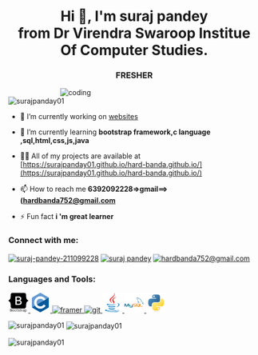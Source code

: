  <h1 align="center">Hi 👋, I'm suraj pandey<br> from
  Dr Virendra Swaroop Institue Of Computer Studies.
 </h1>
<h3 align="center">FRESHER</h3>
<img align="right" alt ="coding" width="400" src="https://encrypted-tbn0.gstatic.com/images?q=tbn:ANd9GcROZCOvlzYDqaS-i-pg17F8d-9mAf6YFe5uWw&usqp=CAU">

<p align="left"> <img src="https://komarev.com/ghpvc/?username=surajpanday01&label=Profile%20views&color=0e75b6&style=flat" alt="surajpanday01" /> </p>

- 🔭 I’m currently working on [websites](https://surajpanday01.github.io/website/)

- 🌱 I’m currently learning **bootstrap framework,c language ,sql,html,css,js,java**

- 👨‍💻 All of my projects are available at [https://surajpanday01.github.io/hard-banda.github.io/](https://surajpanday01.github.io/hard-banda.github.io/)

- 📫 How to reach me **6392092228=>gmail==>(hardbanda752@gmail.com**

- ⚡ Fun fact **i 'm great learner**

<h3 align="left">Connect with me:</h3>
<p align="left">
<a href="https://linkedin.com/in/suraj-pandey-211099228" target="blank"><img align="center" src="https://raw.githubusercontent.com/rahuldkjain/github-profile-readme-generator/master/src/images/icons/Social/linked-in-alt.svg" alt="suraj-pandey-211099228" height="30" width="40" /></a>
<a href="https://fb.com/suraj pandey" target="blank"><img align="center" src="https://raw.githubusercontent.com/rahuldkjain/github-profile-readme-generator/master/src/images/icons/Social/facebook.svg" alt="suraj pandey" height="30" width="40" /></a>
<a href="https://instagram.com/hardbanda752@gmail.com" target="blank"><img align="center" src="https://raw.githubusercontent.com/rahuldkjain/github-profile-readme-generator/master/src/images/icons/Social/instagram.svg" alt="hardbanda752@gmail.com" height="30" width="40" /></a>
</p>

<h3 align="left">Languages and Tools:</h3>
<p align="left"> <a href="https://getbootstrap.com" target="_blank" rel="noreferrer"> <img src="https://raw.githubusercontent.com/devicons/devicon/master/icons/bootstrap/bootstrap-plain-wordmark.svg" alt="bootstrap" width="40" height="40"/> </a> <a href="https://www.cprogramming.com/" target="_blank" rel="noreferrer"> <img src="https://raw.githubusercontent.com/devicons/devicon/master/icons/c/c-original.svg" alt="c" width="40" height="40"/> </a> <a href="https://www.framer.com/" target="_blank" rel="noreferrer"> <img src="https://www.vectorlogo.zone/logos/framer/framer-icon.svg" alt="framer" width="40" height="40"/> </a> <a href="https://git-scm.com/" target="_blank" rel="noreferrer"> <img src="https://www.vectorlogo.zone/logos/git-scm/git-scm-icon.svg" alt="git" width="40" height="40"/> </a> <a href="https://www.java.com" target="_blank" rel="noreferrer"> <img src="https://raw.githubusercontent.com/devicons/devicon/master/icons/java/java-original.svg" alt="java" width="40" height="40"/> </a> <a href="https://www.mysql.com/" target="_blank" rel="noreferrer"> <img src="https://raw.githubusercontent.com/devicons/devicon/master/icons/mysql/mysql-original-wordmark.svg" alt="mysql" width="40" height="40"/> </a> <a href="https://www.python.org" target="_blank" rel="noreferrer"> <img src="https://raw.githubusercontent.com/devicons/devicon/master/icons/python/python-original.svg" alt="python" width="40" height="40"/> </a> </p>

<p><img align="left" src="https://github-readme-stats.vercel.app/api/top-langs?username=surajpanday01&show_icons=true&locale=en&layout=compact" alt="surajpanday01" /></p>

<p>&nbsp;<img align="center" src="https://github-readme-stats.vercel.app/api?username=surajpanday01&show_icons=true&locale=en" alt="surajpanday01" /></p>

<p><img align="center" src="https://github-readme-streak-stats.herokuapp.com/?user=surajpanday01&" alt="surajpanday01" /></p>

